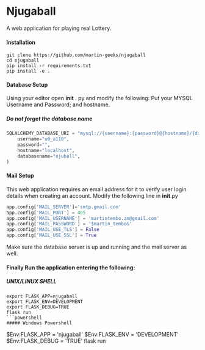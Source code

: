 # Njugaball
A web application for playing real Lottery. 
#### Installation
```shell
git clone https://github.com/martin-geeks/njugaball
cd njugaball
pip install -r requirements.txt
pip install -e .
```
#### Database Setup
Using your editor open __init__ . py and modify the following:
Put your MYSQL Username and Password; and hostname.
##### Do not forget the database name
```python
SQLALCHEMY_DATABASE_URI = "mysql://{username}:{password}@{hostname}/{databasename}".format(
    username="u0_a110",
    password="",
    hostname="localhost",
    databasename="njuball",
)
```
#### Mail Setup
This web application requires an email address for it to verify user login details when creating an account.
Modify the following line in __init__.py
```python
app.config['MAIL_SERVER']='smtp.gmail.com'
app.config['MAIL_PORT'] = 465
app.config['MAIL_USERNAME'] = 'martintembo.zm@gmail.com'
app.config['MAIL_PASSWORD'] = '$martin_tembo&'
app.config['MAIL_USE_TLS'] = False
app.config['MAIL_USE_SSL'] = True
```
Make sure the database server is up and running and the mail server as well.

#### Finally Run the application entering the following:
##### UNIX/LINUX SHELL
```shell
export FLASK_APP=njugaball
export FLASK_ENV=DEVELOPMENT
export FLASK_DEBUG=TRUE
flask run
```powershell
##### Windows Powershell
```
$Env:FLASK_APP = 'njugaball'
$Env:FLASK_ENV = 'DEVELOPMENT'
$Env:FLASK_DEBUG = 'TRUE'
flask run
```

